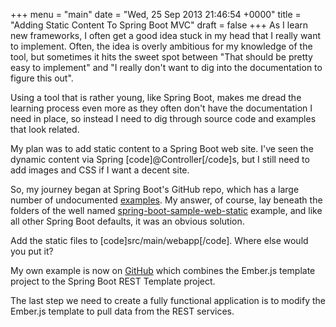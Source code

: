 +++
menu = "main"
date = "Wed, 25 Sep 2013 21:46:54 +0000"
title = "Adding Static Content To Spring Boot MVC"
draft = false
+++
As I learn new frameworks, I often get a good idea stuck in my head that I really want to implement. Often, the idea is overly ambitious for my knowledge of the tool, but sometimes it hits the sweet spot between "That should be pretty easy to implement" and "I really don't want to dig into the documentation to figure this out".

Using a tool that is rather young, like Spring Boot, makes me dread the learning process even more as they often don't have the documentation I need in place, so instead I need to dig through source code and examples that look related.

My plan was to add static content to a Spring Boot web site. I've seen the dynamic content via Spring [code]@Controller[/code]s, but I still need to add images and CSS if I want a decent site.

So, my journey began at Spring Boot's GitHub repo, which has a large number of undocumented <a href="https://github.com/spring-projects/spring-boot/tree/master/spring-boot-samples" title="Spring Boot Samples">examples</a>. My answer, of course, lay beneath the folders of the well named <a href="https://github.com/spring-projects/spring-boot/tree/master/spring-boot-samples/spring-boot-sample-web-static">spring-boot-sample-web-static</a> example, and like all other Spring Boot defaults, it was an obvious solution.

Add the static files to [code]src/main/webapp[/code]. Where else would you put it?

My own example is now on <a href="https://github.com/jaylindquist/spring-boot-service-and-static" title="Spring Boot Service with Static Content">GitHub</a> which combines the Ember.js template project to the Spring Boot REST Template project.

The last step we need to create a fully functional application is to modify the Ember.js template to pull data from the REST services.
